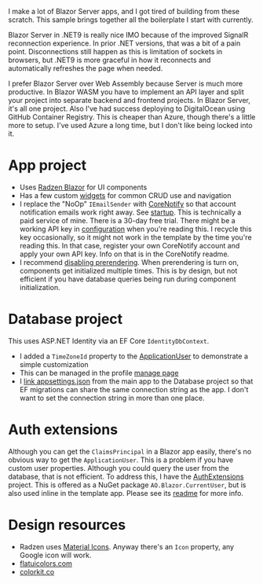 I make a lot of Blazor Server apps, and I got tired of building from these scratch. This sample brings together all the boilerplate I start with currently.

Blazor Server in .NET9 is really nice IMO because of the improved SignalR reconnection experience. In prior .NET versions, that was a bit of a pain point. Disconnections still happen as this is limitation of sockets in browsers, but .NET9 is more graceful in how it reconnects and automatically refreshes the page when needed.

I prefer Blazor Server over Web Assembly because Server is much more productive. In Blazor WASM you have to implement an API layer and split your project into separate backend and frontend projects. In Blazor Server, it's all one project. Also I've had success deploying to DigitalOcean using GitHub Container Registry. This is cheaper than Azure, though there's a little more to setup. I've used Azure a long time, but I don't like being locked into it.

# App project
- Uses [Radzen Blazor](https://blazor.radzen.com/) for UI components
- Has a few custom [widgets](https://github.com/adamfoneil/BlazorServerTemplate/tree/main/BlazorApp/Components/Widgets) for common CRUD use and navigation
- I replace the "NoOp" `IEmailSender` with [CoreNotify](https://github.com/adamfoneil/CoreNotify) so that account notification emails work right away. See [startup](https://github.com/adamfoneil/BlazorServerTemplate/blob/main/BlazorApp/Program.cs#L30). This is technically a paid service of mine. There is a 30-day free trial. There might be a working API key in [configuration](https://github.com/adamfoneil/BlazorServerTemplate/blob/main/BlazorApp/appsettings.Development.json#L3) when you're reading this. I recycle this key occasionally, so it might not work in the template by the time you're reading this. In that case, register your own CoreNotify account and apply your own API key. Info on that is in the CoreNotify readme.
- I recommend [disabling prerendering](https://github.com/adamfoneil/BlazorServerTemplate/blob/main/BlazorApp/Components/App.razor#L30). When prerendering is turn on, components get initialized multiple times. This is by design, but not efficient if you have database queries being run during component initialization.

# Database project
This uses ASP.NET Identity via an EF Core `IdentityDbContext`.
- I added a `TimeZoneId` property to the [ApplicationUser](https://github.com/adamfoneil/BlazorServerTemplate/blob/main/Database/ApplicationUser.cs) to demonstrate a simple customization
- This can be managed in the profile [manage page](https://github.com/adamfoneil/BlazorServerTemplate/blob/main/BlazorApp/Components/Account/Pages/Manage/Index.razor#L34)
- I [link appsettings.json](https://github.com/adamfoneil/BlazorServerTemplate/blob/main/Database/Database.csproj#L11) from the main app to the Database project so that EF migrations can share the same connection string as the app. I don't want to set the connection string in more than one place.

# Auth extensions
Although you can get the `ClaimsPrincipal` in a Blazor app easily, there's no obvious way to get the `ApplicationUser`. This is a problem if you have custom user properties. Although you could query the user from the database, that is not efficient. To address this, I have the [AuthExtensions](https://github.com/adamfoneil/BlazorServerTemplate/tree/main/AuthExtensions) project. This is offered as a NuGet package `AO.Blazor.CurrentUser`, but is also used inline in the template app. Please see its [readme](https://github.com/adamfoneil/BlazorServerTemplate/blob/main/AuthExtensions/readme.md) for more info.

# Design resources
- Radzen uses [Material Icons](https://fonts.google.com/icons). Anyway there's an `Icon` property, any Google icon will work.
- [flatuicolors.com](https://flatuicolors.com/)
- [colorkit.co](https://colorkit.co/)
